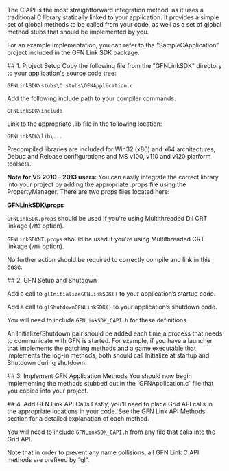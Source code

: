 The C API is the most straightforward integration method, as it uses a traditional C library statically linked to your application. It provides a simple set of global methods to be called from your code, as well as a set of global method stubs that should be implemented by you.
 
For an example implementation, you can refer to the “SampleCApplication” project included in the GFN Link SDK package.

<dl><a name="c_proj" /></dl>
## 1. Project Setup
Copy the following file from the "GFNLinkSDK" directory to your application's source code tree:

`GFNLinkSDK\stubs\C stubs\GFNApplication.c`

Add the following include path to your compiler commands:

`GFNLinkSDK\include`

Link to the appropriate .lib file in the following location:

`GFNLinkSDK\lib\...`

Precompiled libraries are included for Win32 (x86) and x64 architectures, Debug and Release configurations and MS v100, v110 and v120 platform toolsets.

**Note for VS 2010 – 2013 users:**
You can easily integrate the correct library into your project by adding the appropriate .props file using the PropertyManager. There are two props files located here:

**GFNLinkSDK\props**

`GFNLinkSDK.props` should be used if you're using Multithreaded Dll CRT linkage (`/MD` option).

`GFNLinkSDKNT.props` should be used if you're using Multithreaded CRT linkage (`/MT` option).

No further action should be required to correctly compile and link in this case.

<dl><a name="c_setup" /></dl>
## 2. GFN Setup and Shutdown

Add a call to `glInitializeGFNLinkSDK()` to your application’s startup code. 

Add a call to `glShutdownGFNLinkSDK()` to your application’s shutdown code.

You will need to include `GFNLinkSDK_CAPI.h` for these definitions.

An Initialize/Shutdown pair should be added each time a process that needs to communicate with GFN is started.
For example, if you have a launcher that implements the patching methods and a game executable that implements the log-in methods, both should call Initialize at startup and Shutdown during shutdown.

<dl><a name="c_app" /></dl>
## 3. Implement GFN Application Methods
You should now begin implementing the methods stubbed out in the `GFNApplication.c`  file that you copied into your project.

<dl><a name="c_api" /></dl>
## 4. Add GFN Link API Calls 
Lastly, you'll need to place Grid API calls in the appropriate locations in your code. See the GFN Link API Methods section for a detailed explanation of each method. 

You will need to include `GFNLinkSDK_CAPI.h` from any file that calls into the Grid API.

Note that in order to prevent any name collisions, all GFN Link C API methods are prefixed by “gl”.
 
